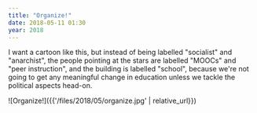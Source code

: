 ```yaml
---
title: "Organize!"
date: 2018-05-11 01:30
year: 2018
---
```


I want a cartoon like this,
but instead of being labelled "socialist" and "anarchist",
the people pointing at the stars are labelled "MOOCs" and "peer instruction",
and the building is labelled "school",
because we're not going to get any meaningful change in education
unless we tackle the political aspects head-on.

![Organize!]({{'/files/2018/05/organize.jpg' | relative_url}})
